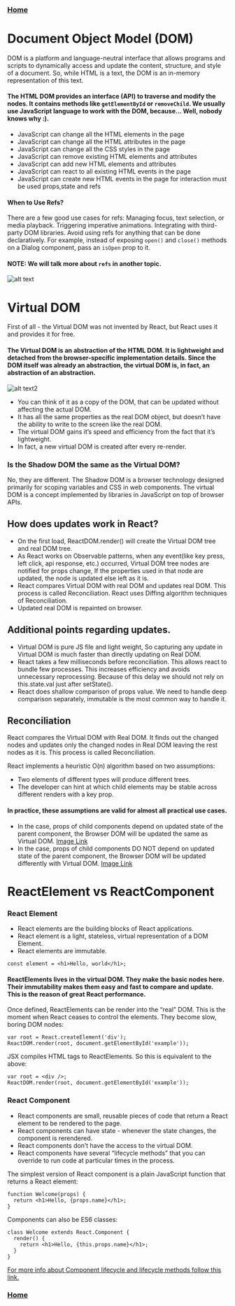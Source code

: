 ### [Home](https://sergeyisakhanyan.github.io/fg-docs/)

# Document Object Model (DOM)

DOM is a platform and language-neutral interface that allows programs and scripts to dynamically access and update the content, structure, and style of a document. 
So, while HTML is a text, the DOM is an in-memory representation of this text.

#### The HTML DOM provides an interface (API) to traverse and modify the nodes. It contains methods like `getElementById` or `removeChild`. We usually use JavaScript language to work with the DOM, because… Well, nobody knows why :).

- JavaScript can change all the HTML elements in the page
- JavaScript can change all the HTML attributes in the page
- JavaScript can change all the CSS styles in the page
- JavaScript can remove existing HTML elements and attributes
- JavaScript can add new HTML elements and attributes
- JavaScript can react to all existing HTML events in the page
- JavaScript can create new HTML events in the page for interaction must be used props,state and refs

#### When to Use Refs?
There are a few good use cases for refs:
Managing focus, text selection, or media playback.
Triggering imperative animations.
Integrating with third-party DOM libraries.
Avoid using refs for anything that can be done declaratively.
For example, instead of exposing `open()` and `close()` methods on a Dialog component, pass an `isOpen` prop to it.

#### NOTE: We will talk more about `refs` in another topic.


![alt text](https://miro.medium.com/max/1400/0*wcRPb3x9X4T4oZGA)


# Virtual DOM

First of all - the Virtual DOM was not invented by React, but React uses it and provides it for free.

#### The Virtual DOM is an abstraction of the HTML DOM. It is lightweight and detached from the browser-specific implementation details. Since the DOM itself was already an abstraction, the virtual DOM is, in fact, an abstraction of an abstraction.

![alt text2](https://reactkungfu.com/assets/images/the-difference-between-virtual-dom-and-dom/meme.jpg)

- You can think of it as a copy of the DOM, that can be updated without affecting the actual DOM.
- It has all the same properties as the real DOM object, but doesn’t have the ability to write to the screen like the real DOM.
- The virtual DOM gains it’s speed and efficiency from the fact that it’s lightweight.
- In fact, a new virtual DOM is created after every re-render.



### Is the Shadow DOM the same as the Virtual DOM?
No, they are different. The Shadow DOM is a browser technology designed primarily for scoping variables and CSS in web components. The virtual DOM is a concept implemented by libraries in JavaScript on top of browser APIs.



## How does updates work in React?
- On the first load, ReactDOM.render() will create the Virtual DOM tree and real DOM tree.
- As React works on Observable patterns, when any event(like key press, left click, api response, etc.) occurred, Virtual DOM tree nodes are notified for props change, If the properties used in that node are updated, the node is updated else left as it is.
- React compares Virtual DOM with real DOM and updates real DOM. This process is called Reconciliation. React uses Diffing algorithm techniques of Reconciliation.
- Updated real DOM is repainted on browser.


## Additional points regarding updates.
- Virtual DOM is pure JS file and light weight, So capturing any update in Virtual DOM is much faster than directly updating on Real DOM.
- React takes a few milliseconds before reconciliation. This allows react to bundle few processes. This increases efficiency and avoids unnecessary reprocessing. Because of this delay we should not rely on this.state.val just after setState().
- React does shallow comparison of props value. We need to handle deep comparison separately, immutable is the most common way to handle it.


## Reconciliation

React compares the Virtual DOM with Real DOM. It finds out the changed nodes and updates only the changed nodes in Real DOM leaving the rest nodes as it is. This process is called Reconciliation.

React implements a heuristic O(n) algorithm based on two assumptions:
- Two elements of different types will produce different trees.
- The developer can hint at which child elements may be stable across different renders with a key prop.

#### In practice, these assumptions are valid for almost all practical use cases.

- In the case, props of child components depend on updated state of the parent component, the Browser DOM will be updated the same as Virtual DOM. [Image Link](https://miro.medium.com/max/4800/1*XY6YFulg1MXfqkE0S0BBKA.png)
- In the case, props of child components DO NOT depend on updated state of the parent component, the Browser DOM will be updated differently with Virtual DOM. [Image Link](https://miro.medium.com/max/4800/1*BagS3xGxYxm1OYFsjRb5hA.png)


# ReactElement vs ReactComponent

### React Element

- React elements are the building blocks of React applications.
- React element is a light, stateless, virtual representation of a DOM Element.
- React elements are immutable.

```
const element = <h1>Hello, world</h1>;
```

#### ReactElements lives in the virtual DOM. They make the basic nodes here. Their immutability makes them easy and fast to compare and update. This is the reason of great React performance.

Once defined, ReactElements can be render into the “real” DOM. This is the moment when React ceases to control the elements. They become slow, boring DOM nodes:
```
var root = React.createElement('div');
ReactDOM.render(root, document.getElementById('example'));
```
JSX compiles HTML tags to ReactElements. So this is equivalent to the above:
```
var root = <div />;
ReactDOM.render(root, document.getElementById('example'));
```


### React Component

- React components are small, reusable pieces of code that return a React element to be rendered to the page.
- React components can have state - whenever the state changes, the component is rerendered.
- React components don’t have the access to the virtual DOM.
- React components have several “lifecycle methods” that you can override to run code at particular times in the process.

The simplest version of React component is a plain JavaScript function that returns a React element:
```
function Welcome(props) {
  return <h1>Hello, {props.name}</h1>;
}
```

Components can also be ES6 classes:
```
class Welcome extends React.Component {
  render() {
    return <h1>Hello, {this.props.name}</h1>;
  }
}
```


[For more info about Component lifecycle and lifecycle methods follow this link.](https://sergeyisakhanyan.github.io/fg-docs/Lifecycle%20and%20Lifecycle%20Methods.html)
### [Home](https://sergeyisakhanyan.github.io/fg-docs/)
